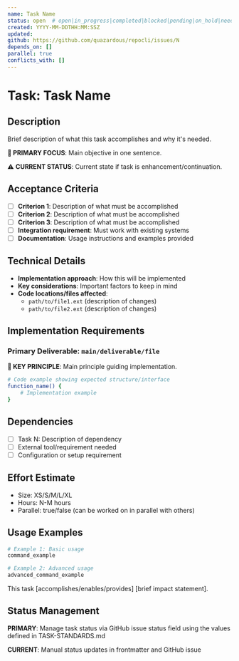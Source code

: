 ```yaml
---
name: Task Name
status: open  # open|in_progress|completed|blocked|pending|on_hold|needs_review|abandoned|wont_fix|duplicate
created: YYYY-MM-DDTHH:MM:SSZ
updated: 
github: https://github.com/quazardous/repocli/issues/N
depends_on: []
parallel: true
conflicts_with: []
---
```


# Task: Task Name

## Description
Brief description of what this task accomplishes and why it's needed.

**🎯 PRIMARY FOCUS**: Main objective in one sentence.

⚠️ **CURRENT STATUS**: Current state if task is enhancement/continuation.

## Acceptance Criteria
- [ ] **Criterion 1**: Description of what must be accomplished
- [ ] **Criterion 2**: Description of what must be accomplished  
- [ ] **Criterion 3**: Description of what must be accomplished
- [ ] **Integration requirement**: Must work with existing systems
- [ ] **Documentation**: Usage instructions and examples provided

## Technical Details
- **Implementation approach**: How this will be implemented
- **Key considerations**: Important factors to keep in mind
- **Code locations/files affected**:
  - `path/to/file1.ext` (description of changes)
  - `path/to/file2.ext` (description of changes)

## Implementation Requirements

### Primary Deliverable: `main/deliverable/file`

**🎯 KEY PRINCIPLE**: Main principle guiding implementation.

```bash
# Code example showing expected structure/interface
function_name() {
    # Implementation example
}
```

## Dependencies
- [ ] Task N: Description of dependency
- [ ] External tool/requirement needed
- [ ] Configuration or setup requirement

## Effort Estimate
- Size: XS/S/M/L/XL
- Hours: N-M hours
- Parallel: true/false (can be worked on in parallel with others)

## Usage Examples

```bash
# Example 1: Basic usage
command_example

# Example 2: Advanced usage  
advanced_command_example
```

This task [accomplishes/enables/provides] [brief impact statement].

## Status Management

**PRIMARY**: Manage task status via GitHub issue status field using the values defined in TASK-STANDARDS.md

**CURRENT**: Manual status updates in frontmatter and GitHub issue
